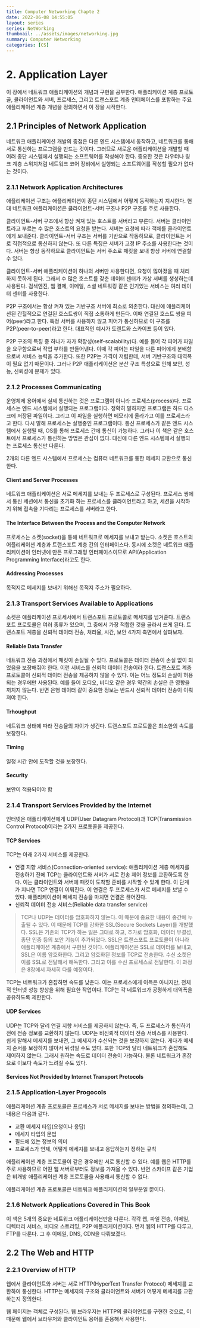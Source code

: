 ```yaml
---
title: Computer Networking Chapte 2
date: 2022-06-08 14:55:05
layout: series
series: NetWorking
thumbnail: ../assets/images/networking.jpg
summary: Computer Networking
categories: [CS]
---
```


# 2. Application Layer

이 장에서 네트워크 애플리케이션의 개념과 구현을 공부한다.
애플리케이션 계층 프로토골, 클라이언트와 서버, 프로세스, 그리고 트랜스포트 계층 인터페이스를 포함하는 주요 애플리케이션 계층 개념을 정의하면서 이 장을 시작한다.

## 2.1 Principles of Network Application

네트워크 애플리케이션 개발의 중점은 다른 엔드 시스템에서 동작하고, 네트워크를 통해 서로 통신하는 프로그램을 만드는 것이다.
그러므로 새로운 애플리케이션을 개발할 때 여러 종단 시스템에서 실행되는 소프트웨어를 작성해야 한다.
중요한 것은 라우터나 링크 계층 스위치처럼 네트워크 코어 장비에서 실행되는 소프트웨어를 작성할 필요가 없다는 것이다.

### 2.1.1 Network Application Architectures

애플리케이션 구조는 애플리케이션이 종단 시스템에서 어떻게 동작하는지 지시한다.
현대 네트워크 애플리케이션은 클라이언트-서버 구조나 P2P 구조를 주로 사용한다.

클라이언트-서버 구조에서 항상 켜져 있는 호스트를 서버라고 부른다.
서버는 클라이언트라고 부르는 수 많은 호스트의 요청을 받는다.
서버는 요청에 따라 객체를 클라이언트에게 보내준다.
클라이언트-서버 구조는 서버를 기반으로 작동하므로, 클라이언트는 서로 직접적으로 통신하지 않는다.
또 다른 특징은 서버가 고정 IP 주소를 사용한다는 것이다.
서버는 항상 동작하므로 클라이언트는 서버 주소로 패킷을 보내 항상 서버에 연결할 수 있다.

클라이언트-서버 애플리케이션이 하나의 서버만 사용한다면, 요청이 많아졌을 때 처리하지 못하게 된다.
그래서 수 많은 호스트를 갖춘 데이터 센터가 가상 서버를 생성하는데 사용된다.
검색엔진, 웹 결제, 이메일, 소셜 네트워킹 같은 인기있는 서비스는 여러 데이터 센터를 사용한다.

P2P 구조에서는 항상 켜져 있는 기반구조 서버에 최소로 의존한다.
대신에 애플리케이션된 간헐적으로 연걸된 호스트쌍이 직접 소통하게 만든다.
이때 연결된 호스트 쌍을 피어(peer)라고 한다.
특정 서버를 사용하지 않고 피어가 통신하므로 이 구조를 P2P(peer-to-peer)라고 한다.
대표적인 예시가 토렌트와 스카이프 등이 있다.

P2P 구조의 특징 중 하나가 자가 확장성(self-scalability)다.
예를 들어 각 피어가 파일을 요구함으로써 작업 부하를 만들어낸다.
이때 각 피어는 파일을 다른 피어에게 분배함으로써 서비스 능력을 추가한다.
또한 P2P는 가격이 저렴한데, 서버 기반구조와 대역폭이 필요 없기 때문이다.
그러나 P2P 애플리케이션은 분산 구조 특성으로 인해 보안, 성능, 신뢰성에 문제가 있다.

### 2.1.2 Processes Communicating

운영체제 용어에서 실제 통신하는 것은 프로그램이 아니라 프로세스(process)다.
프로세스는 엔드 시스템에서 실행되는 프로그램이다.
정확히 말하자면 프로그램은 하드 디스크에 저장된 파일이다.
그리고 이 파일을 실행하면 메모리에 올라가고 이를 프로세스라고 한다.
다시 말해 프로세스는 실행중인 프로그램이다.
통신 프로세스가 같은 엔드 시스템에서 실행될 때, OS를 통해 프로세스 간에 통신이 가능하다.
그러나 이 책은 같은 호스트에서 프로세스가 통신하는 방법은 관심이 없다.
대신에 다른 엔드 시스템에서 실행되는 프로세스 통신만 다룬다.

2개의 다른 엔드 시스템에서 프로세스는 컴퓨터 네트워크를 통한 메세지 교환으로 통신한다.

#### Client and Server Processes

네트워크 애플리케이션은 서로 메세지를 보내는 두 프로세스로 구성된다.
프로세스 쌍에서 통신 세션에서 통신을 초기화 하는 프로세스를 클라이언트라고 하고, 세션을 시작하기 위해 접속을 기다리는 프로세스를 서버라고 한다.

#### The Interface Between the Process and the Computer Network

프로세스는 소켓(socket)을 통해 네트워크로 메세지를 보내고 받는다.
소켓은 호스트의 어플리케이션 계층과 트랜스포트 계층 간의 인터페이스다.
동시에 소켓은 네트워크 애플리케이션이 인터넷에 만든 프로그래밍 인터페이스이므로 API(Application Programming Interface)라고도 한다.

#### Addressing Processes

목적지로 메세지를 보내기 위해선 목적지 주소가 필요하다.

### 2.1.3 Transport Services Available to Applications

소켓은 애플리케이션 프로세서에서 트랜스포트 프로토콜로 메세지를 넘겨준다.
트랜스포트 프로토콜은 여러 종류가 있으며, 그 중에서 가장 적합한 것을 골라서 쓰게 된다.
트랜스포트 계층을 신뢰적 데이터 전송, 처리율, 시간, 보안 4가지 측면에서 살펴보자.

#### Reliable Data Transfer

네트워크 전송 과정에서 패킷이 손실될 수 있다.
프로토콜은 데이터 전송이 손실 없이 되었음을 보장해줘야 한다.
이런 서비스를 신뢰적 데이터 전송이라 한다.
트랜스포트 계층 프로토콜이 신뢰적 데이터 전송을 제공하지 않을 수 있다.
이는 어느 정도의 손실이 허용되는 경우에만 사용된다.
예를 들어 오디오, 비디오 같은 경우 약간의 손실은 큰 영향을 끼치지 않는다.
반면 은행 데이터 같이 중요한 정보는 반드시 신뢰적 데이터 전송이 이뤄져야 한다.

#### Trhoughput

네트워크 상태에 따라 전송율의 차이가 생긴다.
트랜스포트 프로토콜은 최소한의 속도를 보장한다.

#### Timing

일정 시간 안에 도착할 것을 보장한다.

#### Security

보안이 적용되어야 함

### 2.1.4 Transport Services Provided by the Internet

인터넷은 애플리케이션에게 UDP(User Datagram Protocol)과 TCP(Transmission Control Protocol)이라는 2가지 프로토콜을 제공한다.

#### TCP Services

TCP는 아래 2가지 서비스를 제공한다.

-   연결 지향 서비스(Connection-oriented service): 애플리케이션 계층 메세지를 전송하기 전에 TCP는 클라이언트와 서버가 서로 전송 제어 정보를 교환하도록 한다. 이는 클라이언트와 서버에 패킷이 도착할 준비를 시작할 수 있게 한다. 이 단계가 지나면 TCP 연결이 이뤄진다. 이 연결은 두 프로세스가 서로 메세지를 보낼 수 있다. 애플리케이션이 메세지 전송을 마치면 연결은 끊어진다.
-   신뢰적 데이터 전송 서비스(Reliable data transfer service)

> TCP나 UDP는 데이터를 암호화하지 않는다. 이 때문에 중요한 내용이 중간에 누출될 수 있다. 이 때문에 TCP를 강화한 SSL(Secure Sockets Layer)를 개발했다. SSL은 기존의 TCP가 하는 일은 그대로 하고, 추가로 암호화, 데이터 무결성, 종단 인증 등의 보안 기능이 추가되었다. SSL은 트랜스포트 프로토콜이 아니라 애플리케이션 계층에서 구현된 것이다. 애플리케이션은 SSL로 데이터를 보내고, SSL은 이름 암호화한다. 그리고 암호화된 정보를 TCP로 전송한다. 수신 소켓은 이를 SSL로 전달해서 해독한다. 그리고 이를 수신 프로세스로 전달한다. 이 과정은 8장에서 자세히 다룰 예정이다.

TCP는 네트워크가 혼잡하면 속도를 낮춘다.
이는 프로세스에게 이득은 아니지만, 전체적 인터넷 성능 향상을 위해 필요한 작업이다.
TCP는 각 네트워크가 공평하게 대역폭을 공유하도록 제한한다.

#### UDP Services

UDP는 TCP와 달리 연결 지향 서비스를 제공하지 않는다.
즉, 두 프로세스가 통신하기 전에 전송 정보를 교환하지 않는다.
UDP는 비신뢰적 데이터 전송 서비스를 사용한다.
쉽게 말해서 메세지를 보내면, 그 메세지가 수신되는 것을 보장하지 않는다.
게다가 메세지 순서를 보장하지 않아서 뒤섞일 수도 있다.
또한 TCP와 달리 네트워크가 혼잡해도 제어하지 않는다.
그래서 원하는 속도로 데이터 전송이 가능하다.
물론 네트워크가 혼잡으로 이보다 속도가 느려질 수도 있다.

#### Services Not Provided by Internet Transport Protocols

### 2.1.5 Application-Layer Progocols

애플리케이션 계층 프로토콜은 프로세스가 서로 메세지를 보내는 방법을 정의하는데, 그 내용은 다음과 같다.

-   교환 메세지 타입(요청이나 응답)
-   메세지 타입의 문법
-   필드에 있는 정보의 의미
-   프로세스가 언제, 어떻게 메세지를 보내고 응답하는지 정하는 규칙

애플리케이션 계층 프로토콜이 같은 경우에만 서로 통신할 수 있다.
예를 웹은 HTTP를 주로 사용하므로 어떤 웹 서버로부터도 정보를 가져올 수 있다.
반면 스카이프 같은 기업은 비개방 애플리케이션 계층 프로토콜을 사용해서 통신할 수 없다.

애플리케이션 계층 프로토콜은 네트워크 애플리케이션의 일부분일 뿐이다.

### 2.1.6 Network Applications Covered in This Book

이 책은 5개의 중요한 네트워크 애플리케이션만을 다룬다.
각각 웹, 파일 전송, 이메일, 디렉터리 서비스, 비디오 스트리밍, P2P 애플리케이션이다.
먼저 웹의 HTTP를 다루고, FTP를 다룬다.
그 후 이메일, DNS, CDN을 다뤄보겠다.

## 2.2 The Web and HTTP

### 2.2.1 Overview of HTTP

웹에서 클라이언트와 서버는 서로 HTTP(HyperText Transfer Protocol) 메세지를 교환하여 통신한다.
HTTP는 메세지의 구조와 클라이언트와 서버가 어떻게 메세지를 교환하는지 정의한다.

웹 페이지는 객체로 구성된다. 웹 브라우저는 HTTP의 클라이언트를 구현한 것으로, 이 때문에 웹에서 브라우저와 클라이언트 용어를 혼용해서 사용한다.
